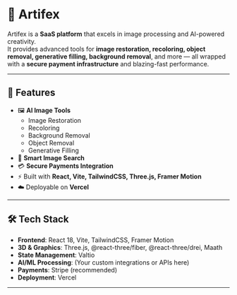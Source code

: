 # 🎨 Artifex

Artifex is a **SaaS platform** that excels in image processing and AI-powered creativity.  
It provides advanced tools for **image restoration, recoloring, object removal, generative filling, background removal**, and more — all wrapped with a **secure payment infrastructure** and blazing-fast performance.

---

## 🚀 Features

- 🖼️ **AI Image Tools**
  - Image Restoration
  - Recoloring
  - Background Removal
  - Object Removal
  - Generative Filling
- 🔎 **Smart Image Search**  
- 💳 **Secure Payments Integration**  
- ⚡ Built with **React, Vite, TailwindCSS, Three.js, Framer Motion**  
- ☁️ Deployable on **Vercel**  

---

## 🛠️ Tech Stack

- **Frontend**: React 18, Vite, TailwindCSS, Framer Motion  
- **3D & Graphics**: Three.js, @react-three/fiber, @react-three/drei, Maath  
- **State Management**: Valtio  
- **AI/ML Processing**: (Your custom integrations or APIs here)  
- **Payments**: Stripe (recommended)  
- **Deployment**: Vercel  

---
